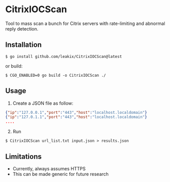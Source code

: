 # CitrixIOCScan

Tool to mass scan a bunch for Citrix servers with rate-limiting and abnormal reply detection.

## Installation

```shell
$ go install github.com/leakix/CitrixIOCScan@latest
```

or build:

```shell
$ CGO_ENABLED=0 go build -o CitrixIOCScan ./
```

## Usage

1. Create a JSON file as follow:

```json lines
{"ip":"127.0.0.1","port":"443","host":"localhost.localdomain"}
{"ip":"127.0.1.1","port":"443","host":"localhost.localdomain"}
....
```

2. Run

```shell
$ CitrixIOCScan url_list.txt input.json > results.json
```

## Limitations

- Currently, always assumes HTTPS
- This can be made generic for future research
